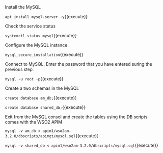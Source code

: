 Install the MySQL 

`apt install mysql-server -y`{{execute}}

Check the service status

`systemctl status mysql`{{execute}}

Configure the MySQL instance

`mysql_secure_installation`{{execute}}

Connect to MySQL. Enter the password that you have entered suring the previous step.

`mysql -u root -p`{{execute}}

Create a two schemas in the MySQL

`create database am_db;`{{execute}}

`create database shared_db;`{{execute}}

Exit from the MySQL consol and create the tables using the DB scripts comes with the WSO2 APIM

`mysql -v am_db < apim1/wso2am-3.2.0/dbscripts/apimgt/mysql.sql`{{execute}}

`mysql -v shared_db < apim1/wso2am-3.2.0/dbscripts/mysql.sql`{{execute}}



